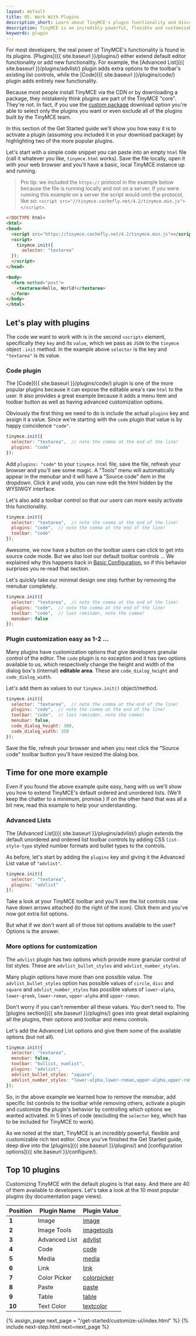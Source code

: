 ```yaml
---
layout: default
title: 05. Work With Plugins
description_short: Learn about TinyMCE's plugin functionality and discover our Top 10 plugins.
description: TinyMCE is an incredibly powerful, flexible and customizable rich text editor. In this section we will show you the power of plugins with several working examples.
keywords: plugin
---
```


For most developers, the real power of TinyMCE's functionality is found in its plugins. [Plugins]({{ site.baseurl }}/plugins/) either extend default editor functionality or add new functionality. For example, the [Advanced List]({{ site.baseurl }}/plugins/advlist/) plugin adds extra options to the toolbar's existing list controls, while the [Code]({{ site.baseurl }}/plugins/code/) plugin adds entirely new functionality.

Because most people install TinyMCE via the CDN or by downloading a package, they mistakenly think plugins are part of the TinyMCE "core". They're not. In fact, if you use the [custom package](http://www.tinymce.com/download/custom_package.php) download option you're able to select only the plugins you want or even exclude all of the plugins built by the TinyMCE team.

In this section of the Get Started guide we'll show you how easy it is to activate a plugin (assuming you included it in your download package) by highlighting two of the more popular plugins.

Let's start with a simple code snippet you can paste into an empty `html` file (call it whatever you like, `tinymce.html` works). Save the file locally, open it with your web browser and you'll have a basic, local TinyMCE instance up and running.

> Pro tip: we included the `https://` protocol in the example below because the file is running locally and not on a server. If you were running this example on a server the script would omit the protocol, like so: `<script src="//tinymce.cachefly.net/4.2/tinymce.min.js"></script>`.

```html
<!DOCTYPE html>
<html>
<head>
  <script src="https://tinymce.cachefly.net/4.2/tinymce.min.js"></script>
  <script>
    tinymce.init({
      selector: "textarea"
  });
  </script>
</head>

<body>
  <form method="post">
    <textarea>Hello, World!</textarea>
  </form>
</body>
</html>
```


## Let's play with plugins

The code we want to work with is in the second `<script>` element, specifically they `key` and its `value`, which we pass as `JSON` to the `tinymce` object `.init` method. In the example above `selector` is the key and `"textarea"` is its value.

### Code plugin

The [Code]({{ site.baseurl }}/plugins/code/) plugin is one of the more popular plugins because it can expose the editable area's raw `html` to the user. It also provides a great example because it adds a menu item and toolbar button as well as having advanced customization options.

Obviously the first thing we need to do is include the actual `plugins` key and assign it a value. Since we're starting with the `code` plugin that value is by happy coincidence `"code"`.

```js
tinymce.init({
  selector: "textarea",  // note the comma at the end of the line!
  plugins: "code"
});
```

Add `plugins: "code"` to your `tinymce.html` file, save the file, refresh your browser and you'll see some magic. A "Tools" menu will automatically appear in the menubar and it will have a "Source code" item in the dropdown. Click it and *voila*, you can now edit the html hidden by the WYSIWGY interface.

Let's also add a toolbar control so that our users can more easily activate this functionality.

```js
tinymce.init({
  selector: "textarea",  // note the comma at the end of the line!
  plugins: "code",  // note the comma at the end of the line!
  toolbar: "code"
});
```

Awesome, we now have a button on the toolbar users can click to get into source code mode. But we also lost our default toolbar controls ... We explained why this happens back in [Basic Configuration](../basic-setup/), so if this behavior surprises you re-read that section.

Let's quickly take our minimal design one step further by removing the menubar completely.

```js
tinymce.init({
  selector: "textarea",  // note the comma at the end of the line!
  plugins: "code",  // note the comma at the end of the line!
  toolbar: "code",  // last reminder, note the comma!
  menubar: false
});
```

### Plugin customization easy as 1-2 ...

Many plugins have customization options that give developers granular control of the editor. The `code` plugin is no exception and it has two options available to us, which respectively change the height and width of the dialog box's (internal) **editable area**. These are `code_dialog_height` and `code_dialog_width`.

Let's add them as values to our `tinymce.init()` object/method.

```js
tinymce.init({
  selector: "textarea",  // note the comma at the end of the line!
  plugins: "code",  // note the comma at the end of the line!
  toolbar: "code",  // last reminder, note the comma!
  menubar: false,
  code_dialog_height: 300,
  code_dialog_width: 350
});
```

Save the file, refresh your browser and when you next click the "Source code" toolbar button you'll have resized the dialog box.


## Time for one more example

Even if you found the above example quite easy, hang with us we'll show you how to extend TinyMCE's default ordered and unordered lists. (We'll keep the chatter to a minimum, promise.) If on the other hand that was all a bit new, read this example to help your understanding.

### Advanced Lists

The [Advanced List]({{ site.baseurl }}/plugins/advlist/) plugin extends the default unordered and ordered list toolbar controls by adding CSS `list-style-type` styled number formats and bullet types to the controls.

As before, let's start by adding the `plugins` key and giving it the Advanced List value of `"advlist"`.

```js
tinymce.init({
  selector: "textarea",
  plugins: "advlist"
});
```

Take a look at your TinyMCE toolbar and you'll see the list controls now have down arrows attached (to the right of the icon). Click them and you've now got extra list options.

But what if we don't want all of those list options available to the user? Options is the answer.

### More options for customization

The `advlist` plugin has two options which provide more granular control of list styles. These are `advlist_bullet_styles` and `advlist_number_styles`.

Many plugin options have more than one possible value. The `advlist_bullet_styles` option has possible values of `circle`, `disc` and `square` and `advlist_number_styles` has possible values of `lower-alpha`, `lower-greek`, `lower-roman`, `upper-alpha` and `upper-roman`.

Don't worry if you can't remember all these values. You don't need to. The [plugins section]({{ site.baseurl }}/plugins/) goes into great detail explaining all the plugins, their options and toolbar and menu controls.

Let's add the Advanced List options and give them some of the available options (but not all).

```js
tinymce.init({
  selector: "textarea",
  menubar: false,
  toolbar: "bullist, numlist",
  plugins: "advlist",
  advlist_bullet_styles: "square",
  advlist_number_styles: "lower-alpha,lower-roman,upper-alpha,upper-roman"
});
```

So, in the above example we learned how to remove the menubar, add specific list controls to the toolbar while removing others, activate a plugin and customize the plugin's behavior by controlling which options we wanted activated. In 5 lines of code (excluding the `selector` key, which has to be included for TinyMCE to work).

As we noted at the start, TinyMCE is an incredibly powerful, flexible and customizable rich text editor. Once you've finished the Get Started guide, deep dive into the [plugins]({{ site.baseurl }}/plugins/) and [configuration options]({{ site.baseurl }}/configure/).


## Top 10 plugins

Customizing TinyMCE with the default plugins is that easy. And there are 40 of them available to developers. Let's take a look at the 10 most popular plugins (by documentation page views).

| Position | Plugin Name   | Plugin Value |
|----------|---------------|--------------|
| **1**    | Image         | [image](/plugins/image/) |
| **2**    | Image Tools   | [imagetools](/plugins/image-tools/) |
| **3**    | Advanced List | [advlist](/plugins/advanced-list/) |
| **4**    | Code          | [code](/plugins/code/) |
| **5**    | Media         | [media](/plugins/media/) |
| **6**    | Link          | [link](/plugins/link) |
| **7**    | Color Picker  | [colorpicker](/plugins/color-picker/) |
| **8**    | Paste         | [paste](/plugins/paste/) |
| **9**    | Table         | [table](/plugins/table/) |
| **10**   | Text Color    | [textcolor](/plugins/text-color) |

{% assign_page next_page = "/get-started/customize-ui/index.html" %}
{% include next-step.html next=next_page %}
